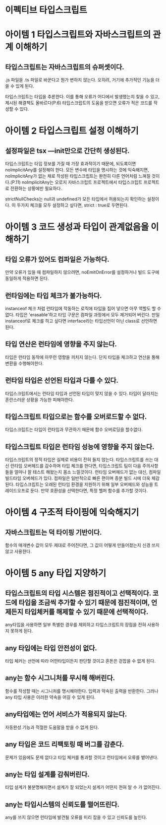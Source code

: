 # 이펙티브 타입스크립트

# 아이템 1 타입스크립트와 자바스크립트의 관계 이해하기

## 타입스크립트는 자바스크립트의 슈퍼셋이다.

.js 파일을 .ts 파일로 바꾼다고 뭔가 변하지 않는다. 오히려, 거기에 추가적인 기능을 더 쓸 수 있게 된다.

타입스크립트는 타입을 추론한다. 이를 통해 오류가 어디에서 발생했는지 찾을 수 있고, 제시된 해결책도 올바르다(P.6) 타입스크립트의 도움을 받으면 오류가 적은 코드를 작성할 수 있다.

# 아이템 2 타입스크립트 설정 이해하기

## 설정파일은 tsx —init만으로 간단히 생성된다.

타입스크립트는 타입 정보를 가질 때 가장 효과적이기 때문에, 되도록이면 noImplicitAny를 설정해야 한다. 모든 변수에 타입을 명시하는 것에 익숙해지면, noImplicitAny가 없는 채로 작성된 타입스크립트는 완전히 다른 언어처럼 느껴질 것이다.(P.11) noImplicitAny는 오로지 자바스크립트 프로젝트에서 타입스크립트 프로젝트로 전환하는 상황에만 필요하다.

 strictNullChecks는 null과 undefined가 모든 타입에서 허용되는지 확인하는 설정이다. 이 두가지 체크를 모두 설정하고 싶다면, strict : true로 두면된다. 

# 아이템 3 코드 생성과 타입이 관계없음을 이해하기

## 타입 오류가 있어도 컴파일은 가능하다.

만약 오류가 있을 때 컴파일하지 않으려면, noEmitOnError를 설정하거나 빌드 도구에 동일하게 적용하면 된다.

## 런타임에는 타입 체크가 불가능하다.

instanceof 체크 처럼 런타임에 작동하는 로직에 타입을 집어 넣으면 아무 역할도 할 수없다. 타입은 'erasable'하고 타입 구문은 컴파일 과정에서 모두 제거되어 버린다. 만일 instanceof로 체크를 하고 싶다면 interface라는 타입선언이 아닌 class로 선언하면 된다.

## 타입 연산은 런타임에 영향을 주지 않는다.

타입은 런타임 동작에 아무런 영향을 끼치지 않는다. 단지 타입을 체크하고 연산을 통해 변환을 수행해야한다.

## 런타임 타입은 선언된 타입과 다를 수 있다.

타입스크립트에서는 런타임 타입과 선언된 타입이 맞지 않을 수 있다. 타입이 달라지는 혼란스러운 상황을 가능한 피해야한다.

## 타입스크립트 타입으로는 함수를 오버로드할 수 없다.

타입스크립트는 타입이 런타임과 무관하기 때문에 함수 오버로딩을 할수없다. 

## 타입스크립트 타입은 런타임 성능에 영향을 주지 않는다.

타입스크립트의 정적 타입은 실제로 비용이 전혀 들지 않는다. 타입스크립트를 쓰는 대신 런타임 오버헤드를 감수하며 타입 체크를 한다면, 타입스크립트 팀이 다음 주의사항들을 얼마나 잘 테스트 해왔는지 몸소 느낄것이다. 런타임 오버헤드가 없는 대신, 컴파일 빌드타임 오버헤드가 있다. 컴파일은 일반적으로 빠른 편이며 증분 빌드 시에 더욱 체감된다. 타입스크립트는 오래된 런타임 환경을 지원하기 위해 일부 오버헤드와 성능을 트레이드오프로 둔다. 만약 호환성을 선택한다면, 특정 헬퍼 함수를 추가할 것이다.

# 아이템 4 구조적 타이핑에 익숙해지기

## 자바스크립트는 덕 타이핑 기반이다.

함수의 매개변수 값이 모두 제대로 주어진다면, 그 값이 어떻게 만들어졌는지 신경 쓰지 않고 사용한다. 

 

# 아이템 5 any 타입 지양하기

## 타입스크립트의 타입 시스템은 점진적이고 선택적이다. 코드에 타입을 조금씩 추가할 수 있기 때문에 점진적이며, 언제든지 타입체커를 해제할 수 있기 때문에 선택적이다.

any타입을 사용하면 일부 특별한 경우를 제외하고 타입스크립트의 장점을 전혀 사용하지 못하게 된다.

## any 타입에는 타입 안전성이 없다.

타입 체커는 선언에 따라 어떤타입이든지 판단할 것이고 혼돈은 걷잡을 수 없게 된다.

## any는 함수 시그니처를 무시해 해버린다.

함수를 작성할 때는 시그니처를 명시해야한다. 입력과 약속된 출력을 반환한다. 그러나 any 타입 사용은 이러한 약속을 어길 수 있게 된다.

## any타입에는 언어 서비스가 적용되지 않는다.

자동완성 기능과 적절한 도움말을 받을 수 없게 된다.

## any 타입은 코드 리팩토링 때 버그를 감춘다.

문제가 있음에도 문제 없다고 타입 체커를 통과할 것이고 런타임에서 오류를 뱉어낸다.

## any는 타입 설계를 감춰버린다.

타입 설계가 불분명해지면서 설계가 잘 되었는지 설계가 어떤지 전혀 알 수 가 없어진다.

## any는 타입시스템의 신뢰도를 떨어뜨린다.

any를 쓰지 않으면 런타임에 발견될 오류를 미리 잡을 수 있고 신뢰도를 높인다.